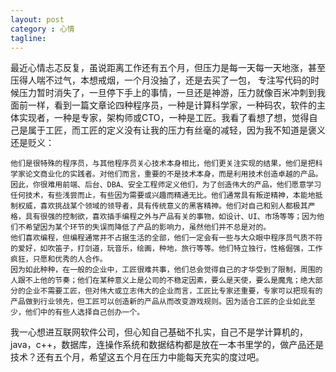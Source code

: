 ```yaml
---
layout: post
category : 心情
tagline:
---
```

最近心情忐忑反复，虽说距离工作还有五个月，但压力是每一天每一天地涨，甚至压得人喘不过气，本想戒烟，一个月没抽了，还是去买了一包，
专注写代码的时候压力暂时消失了，一旦停下手上的事情，一旦还是神游，压力就像百米冲刺到我面前一样，看到一篇文章论四种程序员，一种是计算科学家，一种码农，软件的主体实现者，一种是专家，架构师或CTO，一种是工匠。我看了看想了想，觉得自己是属于工匠，而工匠的定义没有让我的压力有丝毫的减轻，因为我不知道是褒义还是贬义：

	他们是很特殊的程序员，与其他程序员关心技术本身相比，他们更关注实现的结果，他们是把科学家论文商业化的实践者。对他们而言，重要的不是技术本身，而是利用技术创造卓越的产品。
	因此，你很难用前端、后台、DBA、安全工程师定义他们，为了创造伟大的产品，他们愿意学习任何技术，有些浅尝而止，有些因为需要或兴趣而精通无比。他们通常具有叛逆精神，本能地抵制权威，喜欢挑战某个领域的领导者，具有传统意义的黑客精神。他们对自己和别人都极其严格，具有很强的控制欲，喜欢插手编程之外与产品有关的事物，如设计、UI、市场等等；因为他们不希望因为某个环节的失误而降低了产品的影响力，虽然他们并不总是对的。
	他们喜欢编程，但编程通常并不占据生活的全部，他们一定会有一些与大众眼中程序员气质不符的爱好，如吹笛子，打剑道，玩音乐，绘画，种地，旅行等等。他们特立独行，性格倔强，工作疯狂，只愿和优秀的人合作。
	因为如此种种，在一般的企业中，工匠很难共事，他们总会觉得自己的才华受到了限制，周围的人跟不上他的节奏；他们在某种意义上是公司的不稳定因素，要么是天使，要么是魔鬼；绝大部分的企业不需要工匠，但对伟大或立志伟大的企业而言，工匠比专家还重要，专家可以把现有的产品做到行业领先，但工匠可以创造新的产品从而改变游戏规则。因为适合工匠的企业如此至少，他们中的有些人选择自己创办一个。

我一心想进互联网软件公司，但心知自己基础不扎实，自己不是学计算机的，java，c++，数据库，连操作系统和数据结构都是放在一本书里学的，做产品还是技术？还有五个月，希望这五个月在压力中能每天充实的度过吧。
